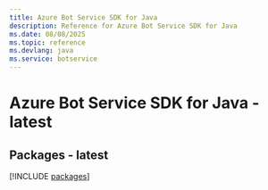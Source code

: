 ```yaml
---
title: Azure Bot Service SDK for Java
description: Reference for Azure Bot Service SDK for Java
ms.date: 08/08/2025
ms.topic: reference
ms.devlang: java
ms.service: botservice
---
```

# Azure Bot Service SDK for Java - latest
## Packages - latest
[!INCLUDE [packages](bot-service-index.md)]